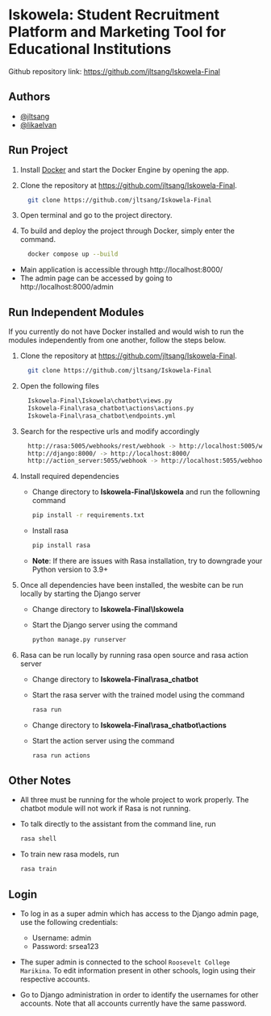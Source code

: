 
# Iskowela: Student Recruitment Platform and Marketing Tool for Educational Institutions

Github repository link: https://github.com/jltsang/Iskowela-Final

## Authors
- [@jltsang](https://www.github.com/jltsang)
- [@likaelvan](https://www.github.com/likaelvan)

## Run Project
1. Install [Docker](https://www.docker.com/) and start the Docker Engine by opening the app.

2. Clone the repository at https://github.com/jltsang/Iskowela-Final.

  	```bash
      git clone https://github.com/jltsang/Iskowela-Final
  	```

3. Open terminal and go to the project directory.
4. To build and deploy the project through Docker, simply enter the command.

    ```bash
      docker compose up --build
    ```

* Main application is accessible through http://localhost:8000/
* The admin page can be accessed by going to http://localhost:8000/admin
## Run Independent Modules

If you currently do not have Docker installed and would wish to run the modules independently from one another, follow the steps below.

1. Clone the repository at https://github.com/jltsang/Iskowela-Final.

    ```bash
      git clone https://github.com/jltsang/Iskowela-Final
    ```

2. Open the following files

    ```bash
      Iskowela-Final\Iskowela\chatbot\views.py
      Iskowela-Final\rasa_chatbot\actions\actions.py
      Iskowela-Final\rasa_chatbot\endpoints.yml
    ```

3. Search for the respective urls and modify accordingly

    ```bash
      http://rasa:5005/webhooks/rest/webhook -> http://localhost:5005/webhooks/rest/webhook
      http://django:8000/ -> http://localhost:8000/
      http://action_server:5055/webhook -> http://localhost:5055/webhook
    ```

4. Install required dependencies

    * Change directory to **Iskowela-Final\Iskowela** and run the followning command

        ```bash
        pip install -r requirements.txt
        ```

    * Install rasa

        ```bash
        pip install rasa
        ```

    * **Note**: If there are issues with Rasa installation, try to downgrade your Python version to 3.9+
    
5. Once all dependencies have been installed, the wesbite can be run locally by starting the Django server

    * Change directory to **Iskowela-Final\Iskowela**

    * Start the Django server using the command

        ```bash
        python manage.py runserver
        ```

6. Rasa can be run locally by running rasa open source and rasa action server

    * Change directory to **Iskowela-Final\rasa_chatbot**

    * Start the rasa server with the trained model using the command

        ```bash
        rasa run 
        ```

    * Change directory to **Iskowela-Final\rasa_chatbot\actions**

    * Start the action server using the command
        ```bash
        rasa run actions
        ```
        
## Other Notes

* All three must be running for the whole project to work properly. The chatbot module will not work if Rasa is not running.

* To talk directly to the assistant from the command line, run
     ```bash
    rasa shell
    ```
        
* To train new rasa models, run
     ```bash
    rasa train
    ```

## Login

* To log in as a super admin which has access to the Django admin page, use the following credentials:

    * Username: admin
    * Password: srsea123

* The super admin is connected to the school `Roosevelt College Marikina`. To edit information present in other schools, login using their respective accounts.

* Go to Django administration in order to identify the usernames for other accounts. Note that all accounts currently have the same password.
